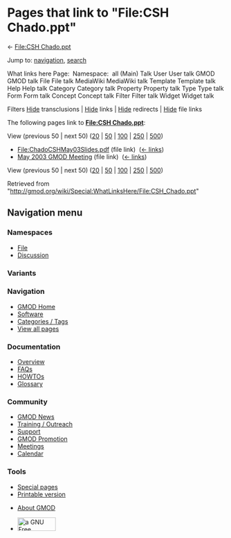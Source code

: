 <div id="mw-page-base" class="noprint">

</div>

<div id="mw-head-base" class="noprint">

</div>

<div id="content" class="mw-body" role="main">

<span id="top"></span>

<div id="mw-js-message" style="display:none;">

</div>



# <span dir="auto">Pages that link to "File:CSH Chado.ppt"</span>

<div id="bodyContent">

<div id="contentSub">

← [File:CSH Chado.ppt](/wiki/File:CSH_Chado.ppt "File:CSH Chado.ppt")

</div>

<div id="jump-to-nav" class="mw-jump">

Jump to: [navigation](#mw-navigation), [search](#p-search)

</div>

<div id="mw-content-text">

What links here Page:  Namespace:  all (Main) Talk User User talk GMOD
GMOD talk File File talk MediaWiki MediaWiki talk Template Template talk
Help Help talk Category Category talk Property Property talk Type Type
talk Form Form talk Concept Concept talk Filter Filter talk Widget
Widget talk

Filters
[Hide](/mediawiki/index.php?title=Special:WhatLinksHere/File:CSH_Chado.ppt&hidetrans=1 "Special:WhatLinksHere/File:CSH Chado.ppt")
transclusions \|
[Hide](/mediawiki/index.php?title=Special:WhatLinksHere/File:CSH_Chado.ppt&hidelinks=1 "Special:WhatLinksHere/File:CSH Chado.ppt")
links \|
[Hide](/mediawiki/index.php?title=Special:WhatLinksHere/File:CSH_Chado.ppt&hideredirs=1 "Special:WhatLinksHere/File:CSH Chado.ppt")
redirects \|
[Hide](/mediawiki/index.php?title=Special:WhatLinksHere/File:CSH_Chado.ppt&hideimages=1 "Special:WhatLinksHere/File:CSH Chado.ppt")
file links

The following pages link to **[File:CSH
Chado.ppt](/wiki/File:CSH_Chado.ppt "File:CSH Chado.ppt")**:

View (previous 50 \| next 50)
([20](/mediawiki/index.php?title=Special:WhatLinksHere/File:CSH_Chado.ppt&limit=20 "Special:WhatLinksHere/File:CSH Chado.ppt")
\|
[50](/mediawiki/index.php?title=Special:WhatLinksHere/File:CSH_Chado.ppt&limit=50 "Special:WhatLinksHere/File:CSH Chado.ppt")
\|
[100](/mediawiki/index.php?title=Special:WhatLinksHere/File:CSH_Chado.ppt&limit=100 "Special:WhatLinksHere/File:CSH Chado.ppt")
\|
[250](/mediawiki/index.php?title=Special:WhatLinksHere/File:CSH_Chado.ppt&limit=250 "Special:WhatLinksHere/File:CSH Chado.ppt")
\|
[500](/mediawiki/index.php?title=Special:WhatLinksHere/File:CSH_Chado.ppt&limit=500 "Special:WhatLinksHere/File:CSH Chado.ppt"))

- [File:ChadoCSHMay03Slides.pdf](/wiki/File:ChadoCSHMay03Slides.pdf "File:ChadoCSHMay03Slides.pdf")
  (file link) ‎ <span class="mw-whatlinkshere-tools">([←
  links](/mediawiki/index.php?title=Special:WhatLinksHere&target=File%3AChadoCSHMay03Slides.pdf "Special:WhatLinksHere"))</span>
- [May 2003 GMOD
  Meeting](/wiki/May_2003_GMOD_Meeting "May 2003 GMOD Meeting") (file
  link) ‎ <span class="mw-whatlinkshere-tools">([←
  links](/mediawiki/index.php?title=Special:WhatLinksHere&target=May+2003+GMOD+Meeting "Special:WhatLinksHere"))</span>

View (previous 50 \| next 50)
([20](/mediawiki/index.php?title=Special:WhatLinksHere/File:CSH_Chado.ppt&limit=20 "Special:WhatLinksHere/File:CSH Chado.ppt")
\|
[50](/mediawiki/index.php?title=Special:WhatLinksHere/File:CSH_Chado.ppt&limit=50 "Special:WhatLinksHere/File:CSH Chado.ppt")
\|
[100](/mediawiki/index.php?title=Special:WhatLinksHere/File:CSH_Chado.ppt&limit=100 "Special:WhatLinksHere/File:CSH Chado.ppt")
\|
[250](/mediawiki/index.php?title=Special:WhatLinksHere/File:CSH_Chado.ppt&limit=250 "Special:WhatLinksHere/File:CSH Chado.ppt")
\|
[500](/mediawiki/index.php?title=Special:WhatLinksHere/File:CSH_Chado.ppt&limit=500 "Special:WhatLinksHere/File:CSH Chado.ppt"))

</div>

<div class="printfooter">

Retrieved from
"<http://gmod.org/wiki/Special:WhatLinksHere/File:CSH_Chado.ppt>"

</div>

<div id="catlinks" class="catlinks catlinks-allhidden">

</div>

<div class="visualClear">

</div>

</div>

</div>

<div id="mw-navigation">

## Navigation menu

<div id="mw-head">



<div id="left-navigation">

<div id="p-namespaces" class="vectorTabs" role="navigation"
aria-labelledby="p-namespaces-label">

### Namespaces

- <span id="ca-nstab-image"><a href="/wiki/File:CSH_Chado.ppt" accesskey="c"
  title="View the file page [c]">File</a></span>
- <span id="ca-talk"><a
  href="/mediawiki/index.php?title=File_talk:CSH_Chado.ppt&amp;action=edit&amp;redlink=1"
  accesskey="t"
  title="Discussion about the content page [t]">Discussion</a></span>

</div>

<div id="p-variants" class="vectorMenu emptyPortlet" role="navigation"
aria-labelledby="p-variants-label">

### 

### Variants[](#)

<div class="menu">

</div>

</div>

</div>

<div id="right-navigation">





</div>



</div>

</div>

</div>

<div id="mw-panel">

<div id="p-logo" role="banner">

<a href="/wiki/Main_Page"
style="background-image: url(http://gmod.org/images/GMOD-cogs.png);"
title="Visit the main page"></a>

</div>

<div id="p-Navigation" class="portal" role="navigation"
aria-labelledby="p-Navigation-label">

### Navigation

<div class="body">

- <span id="n-GMOD-Home">[GMOD Home](/wiki/Main_Page)</span>
- <span id="n-Software">[Software](/wiki/GMOD_Components)</span>
- <span id="n-Categories-.2F-Tags">[Categories /
  Tags](/wiki/Categories)</span>
- <span id="n-View-all-pages">[View all
  pages](/wiki/Special:AllPages)</span>

</div>

</div>

<div id="p-Documentation" class="portal" role="navigation"
aria-labelledby="p-Documentation-label">

### Documentation

<div class="body">

- <span id="n-Overview">[Overview](/wiki/Overview)</span>
- <span id="n-FAQs">[FAQs](/wiki/Category:FAQ)</span>
- <span id="n-HOWTOs">[HOWTOs](/wiki/Category:HOWTO)</span>
- <span id="n-Glossary">[Glossary](/wiki/Glossary)</span>

</div>

</div>

<div id="p-Community" class="portal" role="navigation"
aria-labelledby="p-Community-label">

### Community

<div class="body">

- <span id="n-GMOD-News">[GMOD News](/wiki/GMOD_News)</span>
- <span id="n-Training-.2F-Outreach">[Training /
  Outreach](/wiki/Training_and_Outreach)</span>
- <span id="n-Support">[Support](/wiki/Support)</span>
- <span id="n-GMOD-Promotion">[GMOD
  Promotion](/wiki/GMOD_Promotion)</span>
- <span id="n-Meetings">[Meetings](/wiki/Meetings)</span>
- <span id="n-Calendar">[Calendar](/wiki/Calendar)</span>

</div>

</div>

<div id="p-tb" class="portal" role="navigation"
aria-labelledby="p-tb-label">

### Tools

<div class="body">

- <span id="t-specialpages"><a href="/wiki/Special:SpecialPages" accesskey="q"
  title="A list of all special pages [q]">Special pages</a></span>
- <span id="t-print"><a
  href="/mediawiki/index.php?title=Special:WhatLinksHere/File:CSH_Chado.ppt&amp;printable=yes"
  rel="alternate" accesskey="p"
  title="Printable version of this page [p]">Printable version</a></span>

</div>

</div>

</div>

</div>

<div id="footer" role="contentinfo">

- <span id="footer-places-about">[About
  GMOD](/wiki/GMOD:About "GMOD:About")</span>

<!-- -->

- <span id="footer-copyrightico">[<img src="http://www.gnu.org/graphics/gfdl-logo-small.png" width="88"
  height="31" alt="a GNU Free Documentation License" />](http://www.gnu.org/licenses/fdl-1.3.html)</span>




</div>
